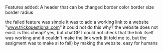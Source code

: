 Features added:
A header that can be changed
border color 
border size 
border radius

the failed feature was simple
it was to add a working link to a website "www.trickquestionai.com"
it could not do this 
why? the website does not exist.
is this cheap? yes, but chatGPT could not check that the link itself was working and it couldn't make the link work (it told me to, but the assigment was to make ai to fail)  by making the website.
easy for humans 